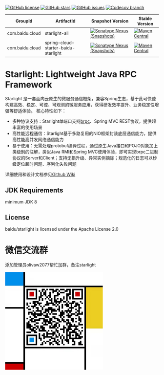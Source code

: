 [![GitHub license](https://img.shields.io/github/license/baidu/starlight?style=social)](https://github.com/baidu/starlight/blob/main/LICENSE)
[![GitHub stars](https://img.shields.io/github/stars/baidu/starlight?style=social)](https://github.com/baidu/starlight/stargazers)
[![GitHub issues](https://img.shields.io/github/issues/baidu/starlight?style=social)](https://github.com/baidu/starlight/issues)
[![Codecov branch](https://img.shields.io/codecov/c/gh/baidu/starlight/main?style=social)](https://codecov.io/gh/baidu/starlight)

| GroupId       | ArtifactId                           | Snapshot Version                                                                                                                                                                                                                                                                       | Stable Version                                                                                                                                                                                                     |
|---------------|--------------------------------------|----------------------------------------------------------------------------------------------------------------------------------------------------------------------------------------------------------------------------------------------------------------------------------------|--------------------------------------------------------------------------------------------------------------------------------------------------------------------------------------------------------------------|
|com.baidu.cloud| starlight-all                        | [![Sonatype Nexus (Snapshots)](https://img.shields.io/nexus/s/com.baidu.cloud/starlight-all?server=https%3A%2F%2Foss.sonatype.org&style=social)](https://oss.sonatype.org/content/repositories/snapshots/com/baidu/cloud/starlight-all/)                                               | [![Maven Central](https://img.shields.io/maven-central/v/com.baidu.cloud/starlight-all?style=social)](https://repo.maven.apache.org/maven2/com/baidu/starlight-all/)                                               |
|com.baidu.cloud| spring-cloud-starter-baidu-starlight | [![Sonatype Nexus (Snapshots)](https://img.shields.io/nexus/s/com.baidu.cloud/spring-cloud-starter-baidu-starlight?server=https%3A%2F%2Foss.sonatype.org&style=social)](https://oss.sonatype.org/content/repositories/snapshots/com/baidu/cloud/spring-cloud-starter-baidu-starlight/) | [![Maven Central](https://img.shields.io/maven-central/v/com.baidu.cloud/spring-cloud-starter-baidu-starlight?style=social)](https://repo.maven.apache.org/maven2/com/baidu/spring-cloud-starter-baidu-starlight/) |

# Starlight: Lightweight Java RPC Framework
Starlight 是一套面向云原生的微服务通信框架，兼容Spring生态，基于此可快速构建高效、稳定、可控、可观测的微服务应用，获得研发效率提升、业务稳定性增强等舒适体验。
核心特性如下：
* 多种协议支持：Starlight单端口支持[brpc](https://github.com/apache/incubator-brpc)、Spring MVC REST协议，提供超丰富的使用场景
* 高性能远程通信：Starlight基于多路复用的NIO框架封装底层通信能力，提供高性能高并发网络通信能力
* 易于使用：无需处理protobuf编译过程，通过原生Java接口和POJO对象加上类级别的注解，类似Java RMI和Spring MVC使用体验，即可实现brpc二进制协议的Server和Client；支持无损升级、异常实例摘除；规范化的日志可以秒级定位超时问题、序列化失败问题

详细使用和设计文档参见[Github Wiki](https://github.com/baidu/starlight/wiki)

## JDK Requirements
minimum JDK 8

## License
baidu/starlight is licensed under the Apache License 2.0

# 微信交流群
添加管理员olivaw2077帮忙加群，备注starlight

<img src="./resources/qrcode.jpeg" width="320" />
